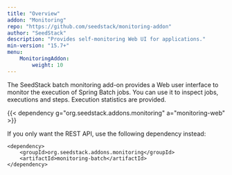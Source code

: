 ```yaml
---
title: "Overview"
addon: "Monitoring"
repo: "https://github.com/seedstack/monitoring-addon"
author: "SeedStack"
description: "Provides self-monitoring Web UI for applications."
min-version: "15.7+"
menu:
    MonitoringAddon:
        weight: 10
---
```


The SeedStack batch monitoring add-on provides a Web user interface to monitor the execution of Spring Batch jobs. You
can use it to inspect jobs, executions and steps. Execution statistics are provided.

{{< dependency g="org.seedstack.addons.monitoring" a="monitoring-web" >}}

If you only want the REST API, use the following dependency instead:

    <dependency>
    	<groupId>org.seedstack.addons.monitoring</groupId>
    	<artifactId>monitoring-batch</artifactId>
    </dependency>
